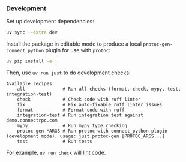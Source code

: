 ### Development

Set up development dependencies:
```sh
uv sync --extra dev
```

Install the package in editable mode to produce a local `protoc-gen-connect_python` plugin for use with `protoc`:
```sh
uv pip install -e .
```

Then, use `uv run just` to do development checks:
```
Available recipes:
    all              # Run all checks (format, check, mypy, test, integration-test)
    check            # Check code with ruff linter
    fix              # Fix auto-fixable ruff linter issues
    format           # Format code with ruff
    integration-test # Run integration test against demo.connectrpc.com
    mypy             # Run mypy type checking
    protoc-gen *ARGS # Run protoc with connect_python plugin (development mode). usage: just protoc-gen [PROTOC_ARGS...]
    test             # Run tests
```

For example, `uv run check` will lint code.
